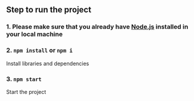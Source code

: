 ## Step to run the project

### 1. Please make sure that you already have [Node.js](https://nodejs.org/en/download/) installed in your local machine

### 2. `npm install` or `npm i`
Install libraries and dependencies
### 3. `npm start`
Start the project
